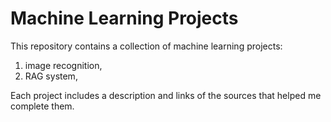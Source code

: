# Machine Learning Projects
This repository contains a collection of machine learning projects:

1. image recognition,
2. RAG system,

Each project includes a description and links of the sources that helped me complete them.
